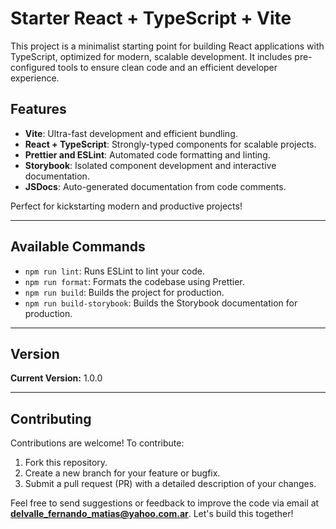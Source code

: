 # Starter React + TypeScript + Vite

This project is a minimalist starting point for building React applications with TypeScript, optimized for modern, scalable development. It includes pre-configured tools to ensure clean code and an efficient developer experience.

## Features
- **Vite**: Ultra-fast development and efficient bundling.
- **React + TypeScript**: Strongly-typed components for scalable projects.
- **Prettier and ESLint**: Automated code formatting and linting.
- **Storybook**: Isolated component development and interactive documentation.
- **JSDocs**: Auto-generated documentation from code comments.

Perfect for kickstarting modern and productive projects!

---

## Available Commands

- `npm run lint`: Runs ESLint to lint your code.
- `npm run format`: Formats the codebase using Prettier.
- `npm run build`: Builds the project for production.
- `npm run build-storybook`: Builds the Storybook documentation for production.

---

## Version

**Current Version:** 1.0.0

---

## Contributing

Contributions are welcome! To contribute:

1. Fork this repository.
2. Create a new branch for your feature or bugfix.
3. Submit a pull request (PR) with a detailed description of your changes.

Feel free to send suggestions or feedback to improve the code via email at **delvalle_fernando_matias@yahoo.com.ar**. Let's build this together!
